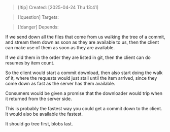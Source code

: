 
>[!tip] Created: [2025-04-24 Thu 13:41]

>[!question] Targets: 

>[!danger] Depends: 

If we send down all the files that come from us walking the tree of a commit, and stream them down as soon as they are available to us, then the client can make use of them as soon as they are available.

If we did them in the order they are listed in git, then the client can do resumes by item count.

So the client would start a commit download, then also start doing the walk of it, where the requests would just stall until the item arrived, since they come down as fast as the server has them available.

Consumers would be given a promise that the downloader would trip when it returned from the server side.

This is probably the fastest way you could get a commit down to the client.  It would also be available the fastest.

It should go tree first, blobs last.